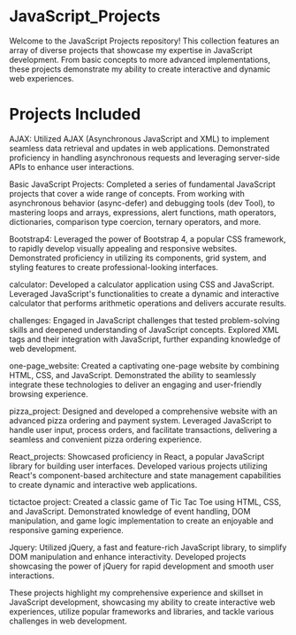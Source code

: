 # JavaScript_Projects
Welcome to the JavaScript Projects repository! This collection features an array of diverse projects that showcase my expertise in JavaScript development. From basic concepts to more advanced implementations, these projects demonstrate my ability to create interactive and dynamic web experiences.

# Projects Included
AJAX: Utilized AJAX (Asynchronous JavaScript and XML) to implement seamless data retrieval and updates in web applications. Demonstrated proficiency in handling asynchronous requests and leveraging server-side APIs to enhance user interactions.

Basic JavaScript Projects: Completed a series of fundamental JavaScript projects that cover a wide range of concepts. From working with asynchronous behavior (async-defer) and debugging tools (dev Tool), to mastering loops and arrays, expressions, alert functions, math operators, dictionaries, comparison type coercion, ternary operators, and more.

Bootstrap4: Leveraged the power of Bootstrap 4, a popular CSS framework, to rapidly develop visually appealing and responsive websites. Demonstrated proficiency in utilizing its components, grid system, and styling features to create professional-looking interfaces.

calculator: Developed a calculator application using CSS and JavaScript. Leveraged JavaScript's functionalities to create a dynamic and interactive calculator that performs arithmetic operations and delivers accurate results.

challenges: Engaged in JavaScript challenges that tested problem-solving skills and deepened understanding of JavaScript concepts. Explored XML tags and their integration with JavaScript, further expanding knowledge of web development.

one-page_website: Created a captivating one-page website by combining HTML, CSS, and JavaScript. Demonstrated the ability to seamlessly integrate these technologies to deliver an engaging and user-friendly browsing experience.

pizza_project: Designed and developed a comprehensive website with an advanced pizza ordering and payment system. Leveraged JavaScript to handle user input, process orders, and facilitate transactions, delivering a seamless and convenient pizza ordering experience.

React_projects: Showcased proficiency in React, a popular JavaScript library for building user interfaces. Developed various projects utilizing React's component-based architecture and state management capabilities to create dynamic and interactive web applications.

tictactoe project: Created a classic game of Tic Tac Toe using HTML, CSS, and JavaScript. Demonstrated knowledge of event handling, DOM manipulation, and game logic implementation to create an enjoyable and responsive gaming experience.

Jquery: Utilized jQuery, a fast and feature-rich JavaScript library, to simplify DOM manipulation and enhance interactivity. Developed projects showcasing the power of jQuery for rapid development and smooth user interactions.

These projects highlight my comprehensive experience and skillset in JavaScript development, showcasing my ability to create interactive web experiences, utilize popular frameworks and libraries, and tackle various challenges in web development.
